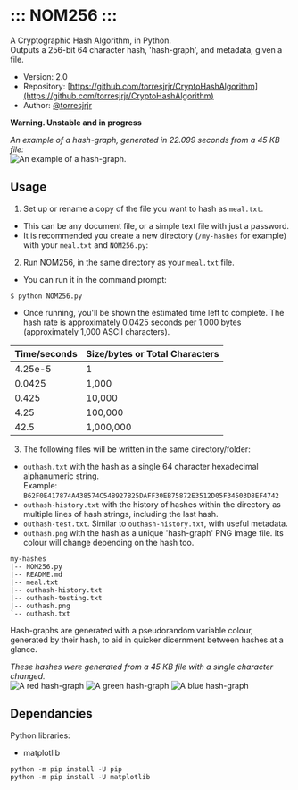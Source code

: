 #  ::: NOM256 ::: 
A Cryptographic Hash Algorithm, in Python.  
Outputs a 256-bit 64 character hash, 'hash-graph', and metadata, given a file.
- Version: 2.0
- Repository: [https://github.com/torresjrjr/CryptoHashAlgorithm](https://github.com/torresjrjr/CryptoHashAlgorithm)
- Author: [@torresjrjr](https://t.me/torresjrjr)

**Warning. Unstable and in progress**

_An example of a hash-graph, generated in 22.099 seconds from a 45 KB file:_  
![An example of a hash-graph.](https://i.imgur.com/YSgvRD0.png)


## Usage
1. Set up or rename a copy of the file you want to hash as `meal.txt`. 
  - This can be any document file, or a simple text file with just a password.
  - It is recommended you create a new directory (`/my-hashes` for example) with your `meal.txt` and `NOM256.py`:
2. Run NOM256, in the same directory as your `meal.txt` file.
  - You can run it in the command prompt: 
  ```
  $ python NOM256.py
  ```
  - Once running, you'll be shown the estimated time left to complete. The hash rate is approximately 0.0425 seconds per 1,000 bytes (approximately 1,000 ASCII characters).

| Time/seconds | Size/bytes or Total Characters |
|--------------|--------------------------------|
| 4.25e-5      | 1                              |
| 0.0425       | 1,000                          |
| 0.425        | 10,000                         |
| 4.25         | 100,000                        |
| 42.5         | 1,000,000                      |

3. The following files will be written in the same directory/folder:
  - `outhash.txt` with the hash as a single 64 character hexadecimal alphanumeric string.  
    Example: `B62F0E417874A438574C54B927B25DAFF30EB75872E3512D05F34503D8EF4742`
  - `outhash-history.txt` with the history of hashes within the directory as multiple lines of hash strings, including the last hash.
  - `outhash-test.txt`. Similar to `outhash-history.txt`, with useful metadata.
  - `outhash.png` with the hash as a unique 'hash-graph' PNG image file. Its colour will change depending on the hash too.  

```
my-hashes
|-- NOM256.py
|-- README.md
|-- meal.txt
|-- outhash-history.txt
|-- outhash-testing.txt
|-- outhash.png
`-- outhash.txt
```

Hash-graphs are generated with a pseudorandom variable colour, generated by their hash, to aid in quicker dicernment between hashes at a glance.

_These hashes were generated from a 45 KB file with a single character changed._  
![A red hash-graph](https://i.imgur.com/NVlU8DX.png)
![A green hash-graph](https://i.imgur.com/XhjgQQQ.png)
![A blue hash-graph](https://i.imgur.com/Q4eJ463.png)


## Dependancies
Python libraries:
- matplotlib
```
python -m pip install -U pip
python -m pip install -U matplotlib
```
